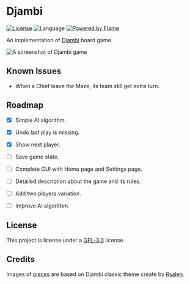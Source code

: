 # Djambi

[![License](https://img.shields.io/github/license/mabdelaal86/djambi)](LICENSE)
![Language](https://img.shields.io/github/languages/top/mabdelaal86/djambi)
[![Powered by Flame](https://img.shields.io/badge/Powered%20by-%F0%9F%94%A5-orange.svg)](https://flame-engine.org)

An implementation of [Djambi](https://en.wikipedia.org/wiki/Djambi) board game.

<img src="docs/assets/screenshot.png" alt="A screenshot of Djambi game">


## Known Issues

* When a Chief leave the Maze, its team still get extra turn.


## Roadmap

- [x] Simple AI algorithm.
- [x] Undo last play is missing.
- [x] Show next player.
- [ ] Save game state.
- [ ] Complete GUI with Home page and Settings page.
- [ ] Detailed description about the game and its rules.
- [ ] Add two players variation.
- [ ] Improve AI algorithm.


## License

This project is license under a [GPL-3.0](https://www.gnu.org/licenses/gpl-3.0.html) license.

## Credits

Images of [pieces](./flutter/assets/classic) are based on Djambi classic theme create by [Rsalen](https://commons.wikimedia.org/wiki/User:Rsalen).
